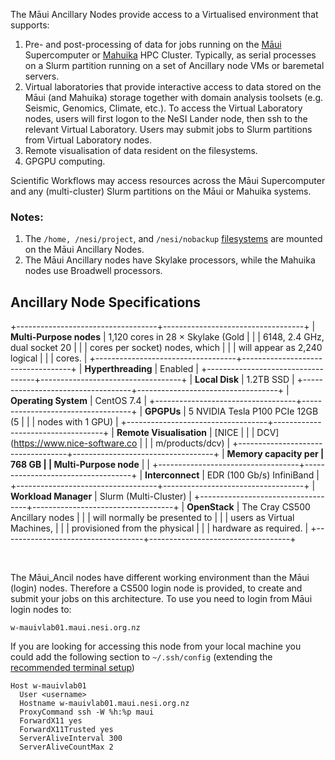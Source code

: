 The Māui Ancillary Nodes provide access to a Virtualised environment
that supports:

1.  Pre- and post-processing of data for jobs running on the
    [Māui](https://support.nesi.org.nz/hc/articles/360000163695)
    Supercomputer or
    [Mahuika](https://support.nesi.org.nz/hc/articles/360000163575) HPC
    Cluster. Typically, as serial processes on a Slurm partition running
    on a set of Ancillary node VMs or baremetal servers.
2.  Virtual laboratories that provide interactive access to data stored
    on the Māui (and Mahuika) storage together with domain analysis
    toolsets (e.g. Seismic, Genomics, Climate, etc.). To access the
    Virtual Laboratory nodes, users will first logon to the NeSI Lander
    node, then ssh to the relevant Virtual Laboratory. Users may submit
    jobs to Slurm partitions from Virtual Laboratory nodes.
3.  Remote visualisation of data resident on the filesystems.
4.  GPGPU computing.

Scientific Workflows may access resources across the Māui Supercomputer
and any (multi-cluster) Slurm partitions on the Māui or Mahuika systems.

### Notes:

1.  The `/home, /nesi/project`, and `/nesi/nobackup`
    [filesystems](https://support.nesi.org.nz/hc/articles/360000177256)
    are mounted on the Māui Ancillary Nodes.
2.  The Māui Ancillary nodes have Skylake processors, while the Mahuika
    nodes use Broadwell processors.

Ancillary Node Specifications
-----------------------------

+-----------------------------------+-----------------------------------+
| **Multi-Purpose nodes**           | 1,120 cores in 28 × Skylake (Gold |
|                                   | 6148, 2.4 GHz, dual socket 20     |
|                                   | cores per socket) nodes, which    |
|                                   | will appear as 2,240 logical      |
|                                   | cores.                            |
+-----------------------------------+-----------------------------------+
| **Hyperthreading**                | Enabled                           |
+-----------------------------------+-----------------------------------+
| **Local Disk**                    | 1.2TB SSD                         |
+-----------------------------------+-----------------------------------+
| **Operating System**              | CentOS 7.4                        |
+-----------------------------------+-----------------------------------+
| **GPGPUs**                        | 5 NVIDIA Tesla P100 PCIe 12GB (5  |
|                                   | nodes with 1 GPU)                 |
+-----------------------------------+-----------------------------------+
| **Remote Visualisation**          | [NICE                             |
|                                   | DCV](https://www.nice-software.co |
|                                   | m/products/dcv)                   |
+-----------------------------------+-----------------------------------+
| **Memory capacity per             | 768 GB                            |
| Multi-Purpose node**              |                                   |
+-----------------------------------+-----------------------------------+
| **Interconnect**                  | EDR (100 Gb/s) InfiniBand         |
+-----------------------------------+-----------------------------------+
| **Workload Manager**              | Slurm (Multi-Cluster)             |
+-----------------------------------+-----------------------------------+
| **OpenStack**                     | The Cray CS500 Ancillary nodes    |
|                                   | will normally be presented to     |
|                                   | users as Virtual Machines,        |
|                                   | provisioned from the physical     |
|                                   | hardware as required.             |
+-----------------------------------+-----------------------------------+

 

The Māui\_Ancil nodes have different working environment than the Māui
(login) nodes. Therefore a CS500 login node is provided, to create and
submit your jobs on this architecture. To use you need to login from
Māui login nodes to:

    w-mauivlab01.maui.nesi.org.nz

If you are looking for accessing this node from your local machine you
could add the following section to `~/.ssh/config` (extending the
[recommended terminal
setup](https://support.nesi.org.nz/hc/en-gb/articles/360000625535-Recommended-Terminal-Setup))

    Host w-mauivlab01 
      User <username> 
      Hostname w-mauivlab01.maui.nesi.org.nz 
      ProxyCommand ssh -W %h:%p maui 
      ForwardX11 yes
      ForwardX11Trusted yes
      ServerAliveInterval 300
      ServerAliveCountMax 2
